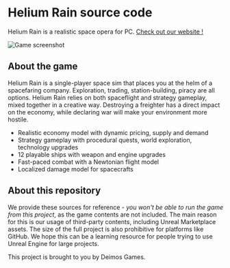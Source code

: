 # Helium Rain source code

Helium Rain is a realistic space opera for PC. [Check out our website !](http://helium-rain.com)

![Game screenshot](http://helium-rain.com/gallery_data/blueheart.jpg)

## About the game

Helium Rain is a single-player space sim that places you at the helm of a spacefaring company. Exploration, trading, station-building, piracy are all options. Helium Rain relies on both spaceflight and strategy gameplay, mixed together in a creative way. Destroying a freighter has a direct impact on the economy, while declaring war will make your environment more hostile.

 - Realistic economy model with dynamic pricing, supply and demand
 - Strategy gameplay with procedural quests, world exploration, technology upgrades
 - 12 playable ships with weapon and engine upgrades
 - Fast-paced combat with a Newtonian flight model
 - Localized damage model for spacecrafts

## About this repository

We provide these sources for reference - *you won't be able to run the game from this project*, as the game contents are not included. The main reason for this is our usage of third-party contents, including Unreal Marketplace assets. The size of the full project is also prohibitive for platforms like GitHub. We hope this can be a learning resource for people trying to use Unreal Engine for large projects.

This project is brought to you by Deimos Games.
